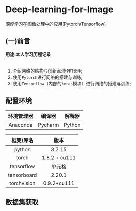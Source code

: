 # Deep-learning-for-Image
深度学习在图像处理中的应用(Pytorch\Tensorflow)
## (一)前言
**<table><tr>用途:本人学习历程记录</tr></table>**

1) 介绍网络的结构与创新点:附`PPT文件`;
2) 使用`Pytorch`进行网络的搭建与训练;
3) 使用`Tensorflow`（内部的`keras`模块）进行网络的搭建与训练;

## 配置环境
|  环境管理器  | 编译器|解释器|
|  :----:  | :----:  | :----:  |
|Anaconda| Pycharm|Python|

|  框架/库名   | 版本  |
|  :----:  | :----: |
|python|3.7.15|
|torch| 1.8.2 + cu111|
|tensorflow| 单元格 |
|tensorboard|2.20.1|
|torchvision|0.9.2+cu111|

## 数据集获取

